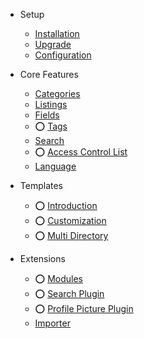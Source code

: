 - Setup
	- [Installation]({{version}}/installation)
	- [Upgrade]({{version}}/upgrade)
	- [Configuration]({{version}}/configuration)

- Core Features
	- ️[Categories]({{version}}/categories)
	- [Listings]({{version}}/listings)
	- [Fields]({{version}}/fields)
	- ⭕️ [Tags]({{version}}/tags)
	- [Search]({{version}}/search)
	- ⭕️ [Access Control List]({{version}}/acl)
	- [Language]({{version}}/language)

- Templates
	- ⭕️ [Introduction]({{version}}/template)
	- ⭕️ [Customization]({{version}}/template-customization)
	- ⭕️ [Multi Directory]({{version}}/multi-directory)

- Extensions

	- ⭕️ [Modules]({{version}}/modules)
	- ⭕️ [Search Plugin]({{version}}/plugin-search)
	- ⭕️ [Profile Picture Plugin]({{version}}/profile-picture)
	- [Importer]({{version}}/importer)
